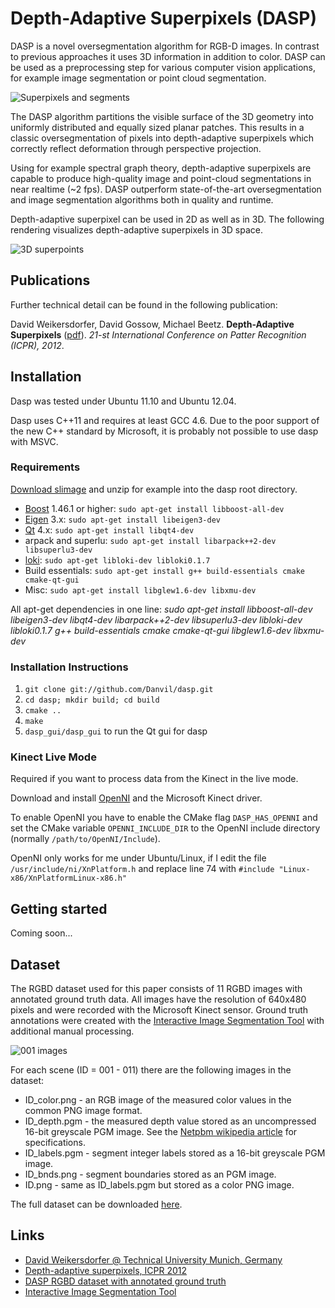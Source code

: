 Depth-Adaptive Superpixels (DASP)
====

DASP is a novel oversegmentation algorithm for RGB-D images. In contrast to previous approaches it uses 3D information in addition to color. DASP can be used as a preprocessing step for various computer vision applications, for example image segmentation or point cloud segmentation.

![Superpixels and segments](https://content.wuala.com/contents/Danvil/Public/dasp/dasp.jpg)

The DASP algorithm partitions the visible surface of the 3D geometry into uniformly distributed and equally sized planar patches. This results in a classic oversegmentation of pixels into depth-adaptive superpixels which correctly reflect deformation through perspective projection.

Using for example spectral graph theory, depth-adaptive superpixels are capable to produce high-quality image and point-cloud segmentations in near realtime (~2 fps). DASP outperform state-of-the-art oversegmentation and image segmentation algorithms both in quality and runtime.

Depth-adaptive superpixel can be used in 2D as well as in 3D. The following rendering visualizes depth-adaptive superpixels in 3D space.

![3D superpoints](https://content.wuala.com/contents/Danvil/Public/dasp/dasp_3d.jpg)


Publications
----
Further technical detail can be found in the following publication:

David Weikersdorfer, David Gossow, Michael Beetz. **Depth-Adaptive Superpixels** ([pdf](https://content.wuala.com/contents/Danvil/Public/dasp/weikersdorfer2012dasp.pdf)). *21-st International Conference on Patter Recognition (ICPR), 2012*.


Installation
----

Dasp was tested under Ubuntu 11.10 and Ubuntu 12.04.

Dasp uses C++11 and requires at least GCC 4.6. Due to the poor support of the new C++ standard by Microsoft, it is probably not possible to use dasp with MSVC.

### Requirements

[Download slimage](https://content.wuala.com/contents/Danvil/Public/dasp/slimage.tar.gz) and unzip for example into the dasp root directory.

* [Boost](http://www.boost.org/) 1.46.1 or higher: `sudo apt-get install libboost-all-dev`
* [Eigen](http://eigen.tuxfamily.org) 3.x: `sudo apt-get install libeigen3-dev`
* [Qt](http://qt.nokia.com/) 4.x: `sudo apt-get install libqt4-dev`
* arpack and superlu: `sudo apt-get install libarpack++2-dev libsuperlu3-dev`
* [loki](http://sourceforge.net/projects/loki-lib/): `sudo apt-get libloki-dev libloki0.1.7`
* Build essentials: `sudo apt-get install g++ build-essentials cmake cmake-qt-gui`
* Misc: `sudo apt-get install libglew1.6-dev libxmu-dev`

All apt-get dependencies in one line: *sudo apt-get install libboost-all-dev libeigen3-dev libqt4-dev libarpack++2-dev libsuperlu3-dev libloki-dev libloki0.1.7 g++ build-essentials cmake cmake-qt-gui libglew1.6-dev libxmu-dev*

### Installation Instructions

1. `git clone git://github.com/Danvil/dasp.git`
2. `cd dasp; mkdir build; cd build`
3. `cmake ..`
4. `make`
5. `dasp_gui/dasp_gui` to run the Qt gui for dasp

### Kinect Live Mode

Required if you want to process data from the Kinect in the live mode.

Download and install [OpenNI](https://github.com/OpenNI/OpenNI) and the Microsoft Kinect driver.

To enable OpenNI you have to enable the CMake flag `DASP_HAS_OPENNI` and set the CMake variable `OPENNI_INCLUDE_DIR` to the OpenNI include directory (normally `/path/to/OpenNI/Include`).

OpenNI only works for me under Ubuntu/Linux, if I edit the file `/usr/include/ni/XnPlatform.h` and replace line 74 with `#include "Linux-x86/XnPlatformLinux-x86.h"`


Getting started
----
Coming soon...


Dataset
----
The RGBD dataset used for this paper consists of 11 RGBD images with annotated ground truth data. All images have the resolution of 640x480 pixels and were recorded with the Microsoft Kinect sensor. Ground truth annotations were created with the [Interactive Image Segmentation Tool](http://www.eecs.berkeley.edu/Research/Projects/CS/vision/grouping/resources.html) with additional manual processing.

![001 images](https://content.wuala.com/contents/Danvil/Public/dasp/001_montage.jpg)

For each scene (ID = 001 - 011) there are the following images in the dataset:
* ID_color.png - an RGB image of the measured color values in the common PNG image format.
* ID_depth.pgm - the measured depth value stored as an uncompressed 16-bit greyscale PGM image. See the [Netpbm wikipedia article](http://en.wikipedia.org/wiki/Netpbm_format#PGM_example) for specifications.
* ID_labels.pgm - segment integer labels stored as a 16-bit greyscale PGM image.
* ID_bnds.png - segment boundaries stored as an PGM image.
* ID.png - same as ID_labels.pgm but stored as a color PNG image.

The full dataset can be downloaded [here](https://content.wuala.com/contents/Danvil/Public/dasp/dasp_rgbd_dataset.7z).

Links
----
* [David Weikersdorfer @ Technical University Munich, Germany](http://ias.cs.tum.edu/people/weikersdorfer)
* [Depth-adaptive superpixels, ICPR 2012](https://content.wuala.com/contents/Danvil/Public/dasp/weikersdorfer2012dasp.pdf)
* [DASP RGBD dataset with annotated ground truth](https://content.wuala.com/contents/Danvil/Public/dasp/dasp_rgbd_dataset.7z)
* [Interactive Image Segmentation Tool](http://www.eecs.berkeley.edu/Research/Projects/CS/vision/grouping/resources.html)